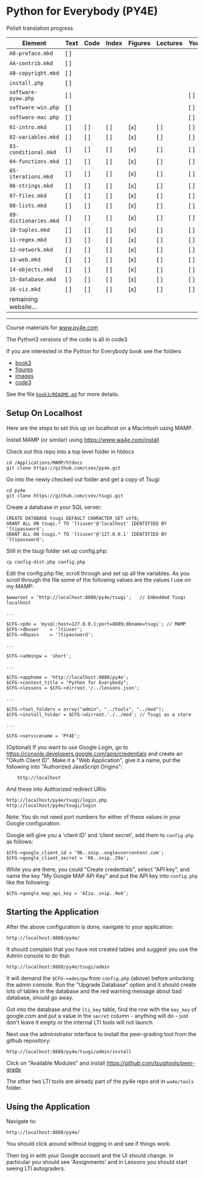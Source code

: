 
Python for Everybody (PY4E)
===========================

Polish translation progress

| Element                | Text | Code | Index | Figures | Lectures | YouTube | Autograder | Review |
|------------------------|------|------|-------|---------|----------|---------|------------|--------|
| `A0-preface.mkd`       | [ ]  |      |       |         |          |         |            | [ ]    |
| `AA-contrib.mkd`       | [ ]  |      |       |         |          |         |            | [ ]    |
| `AB-copyright.mkd`     | [ ]  |      |       |         |          |         |            | [ ]    |
| `install.php`          | [ ]  |      |       |         |          |         |            | [ ]    |
| `software-pyaw.php`    | [ ]  |      |       |         |          | [ ]     |            | [ ]    |
| `software-win.php`     | [ ]  |      |       |         |          | [ ]     |            | [ ]    |
| `software-mac.php`     | [ ]  |      |       |         |          | [ ]     |            | [ ]    |
| `01-intro.mkd`         | [ ]  | [ ]  | [ ]   | [x]     | [ ]      | [ ]     | [ ]        | [ ]    |
| `02-variables.mkd`     | [ ]  | [ ]  | [ ]   | [x]     | [ ]      | [ ]     | [ ]        | [ ]    |
| `03-conditional.mkd`   | [ ]  | [ ]  | [ ]   | [x]     | [ ]      | [ ]     | [ ]        | [ ]    |
| `04-functions.mkd`     | [ ]  | [ ]  | [ ]   | [x]     | [ ]      | [ ]     | [ ]        | [ ]    |
| `05-iterations.mkd`    | [ ]  | [ ]  | [ ]   | [x]     | [ ]      | [ ]     | [ ]        | [ ]    |
| `06-strings.mkd`       | [ ]  | [ ]  | [ ]   | [x]     | [ ]      | [ ]     | [ ]        | [ ]    |
| `07-files.mkd`         | [ ]  | [ ]  | [ ]   | [x]     | [ ]      | [ ]     | [ ]        | [ ]    |
| `08-lists.mkd`         | [ ]  | [ ]  | [ ]   | [x]     | [ ]      | [ ]     | [ ]        | [ ]    |
| `09-dictionaries.mkd`  | [ ]  | [ ]  | [ ]   | [x]     | [ ]      | [ ]     | [ ]        | [ ]    |
| `10-tuples.mkd`        | [ ]  | [ ]  | [ ]   | [x]     | [ ]      | [ ]     | [ ]        | [ ]    |
| `11-regex.mkd`         | [ ]  | [ ]  | [ ]   | [x]     | [ ]      | [ ]     | [ ]        | [ ]    |
| `12-network.mkd`       | [ ]  | [ ]  | [ ]   | [x]     | [ ]      | [ ]     | [ ]        | [ ]    |
| `13-web.mkd`           | [ ]  | [ ]  | [ ]   | [x]     | [ ]      | [ ]     | [ ]        | [ ]    |
| `14-objects.mkd`       | [ ]  | [ ]  | [ ]   | [x]     | [ ]      | [ ]     | [ ]        | [ ]    |
| `15-database.mkd`      | [ ]  | [ ]  | [ ]   | [x]     | [ ]      | [ ]     | [ ]        | [ ]    |
| `16-viz.mkd`           | [ ]  | [ ]  | [ ]   | [x]     | [ ]      | [ ]     | [ ]        | [ ]    |
| remaining website...   |      |      |       |         |          |         |            |        |

----

Course materials for www.py4e.com

The Python3 versions of the code is all in code3

If you are interested in the Python for Everybody book
see the folders

* [book3](book3/)
* [figures](figures/)
* [images](images/)
* [code3](code3/)

See the file [`book3/README.md`](book3/README.md) for more details.

Setup On Localhost
------------------

Here are the steps to set this up on localhost on a Macintosh using MAMP.

Install MAMP (or similar) using https://www.wa4e.com/install

Check out this repo into a top level folder in htdocs

    cd /Applications/MAMP/htdocs
    git clone https://github.com/csev/py4e.git

Go into the newly checked out folder and get a copy of Tsugi:

    cd py4e
    git clone https://github.com/csev/tsugi.git

Create a database in your SQL server:

    CREATE DATABASE tsugi DEFAULT CHARACTER SET utf8;
    GRANT ALL ON tsugi.* TO 'ltiuser'@'localhost' IDENTIFIED BY 'ltipassword';
    GRANT ALL ON tsugi.* TO 'ltiuser'@'127.0.0.1' IDENTIFIED BY 'ltipassword';

Still in the tsugi folder set up config.php:

    cp config-dist.php config.php

Edit the config.php file, scroll through and set up all the variables.  As you scroll through the file
some of the following values are the values I use on my MAMP:

    $wwwroot = 'http://localhost:8888/py4e/tsugi';   // Embedded Tsugi localhost
    
    ...
    
    $CFG->pdo = 'mysql:host=127.0.0.1;port=8889;dbname=tsugi'; // MAMP
    $CFG->dbuser    = 'ltiuser';
    $CFG->dbpass    = 'ltipassword';
    
    ...
    
    $CFG->adminpw = 'short';
    
    ...
    
    $CFG->apphome = 'http://localhost:8888/py4e';
    $CFG->context_title = "Python for Everybody";
    $CFG->lessons = $CFG->dirroot.'/../lessons.json';
    
    ... 
    
    $CFG->tool_folders = array("admin", "../tools", "../mod");
    $CFG->install_folder = $CFG->dirroot.'./../mod'; // Tsugi as a store
    
    ...
    
    $CFG->servicename = 'PY4E';

(Optional) If you want to use Google Login,
go to https://console.developers.google.com/apis/credentials and
create an "OAuth Client ID".  Make it a "Web Application", give it a name,
put the following into "Authorized JavaScript Origins":

        http://localhost

And these into Authorized redirect URIs:

    http://localhost/py4e/tsugi/login.php
    http://localhost/py4e/tsugi/login

Note: You do not need port numbers for either of these values in your Google
configuration.

Google will give you a 'client ID' and 'client secret', add them to `config.php`
as follows:

    $CFG->google_client_id = '96..snip..oogleusercontent.com';
    $CFG->google_client_secret = 'R6..snip..29a';

While you are there, you could "Create credentials", select "API
key", and name the key "My Google MAP API Key" and put the API
key into `config.php` like the following:

    $CFG->google_map_api_key = 'AIza..snip..9e8';

Starting the Application
------------------------

After the above configuration is done, navigate to your application:

    http://localhost:8888/py4e/

It should complain that you have not created tables and suggest you 
use the Admin console to do that:

    http://localhost:8888/py4e/tsugi/admin

It will demand the `$CFG->adminpw` from `config.php` (above) before 
unlocking the admin console.  Run the "Upgrade Database" option and
it should create lots of tables in the database and the red warning
message about bad database, should go away.

Got into the database and the `lti_key` table, find the row with the `key_key`
of google.com and put a value in the `secret` column - anything will do - 
just don't leave it empty or the internal LTI tools will not launch.

Next use the administrator interface to install the peer-grading tool
from the github repository:

    http://localhost:8888/py4e/tsugi/admin/install

Click on "Available Modules" and install https://github.com/tsugitools/peer-grade

The other two LTI tools are already part of the py4e repo and in `wa4e/tools`
folder.

Using the Application
---------------------

Navigate to:

    http://localhost:8888/py4e/

You should click around without logging in and see if things work.

Then log in with your Google account and the UI should change.  In particular you should
see 'Assignments' and in Lessons you should start seeing LTI autograders.

   
